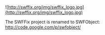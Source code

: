 ![http://swffix.org/img/swffix_logo.jpg](http://swffix.org/img/swffix_logo.jpg)

The SWFFix project is renamed to SWFObject: [http://code.google.com/p/swfobject/ ](.md)